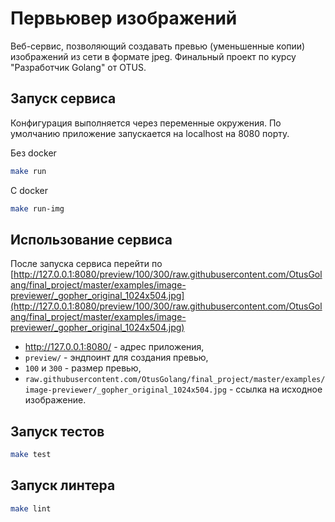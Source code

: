 # Первьювер изображений

Веб-сервис, позволяющий создавать превью (уменьшенные копии) изображений из сети в формате jpeg.
Финальный проект по курсу "Разработчик Golang" от OTUS.

## Запуск сервиса

Конфигурация выполняется через переменные окружения.
По умолчанию приложение запускается на localhost на 8080 порту.

Без docker

```bash
make run
```

С docker

```bash
make run-img
```

## Использование сервиса

После запуска сервиса перейти
по [http://127.0.0.1:8080/preview/100/300/raw.githubusercontent.com/OtusGolang/final_project/master/examples/image-previewer/_gopher_original_1024x504.jpg](http://127.0.0.1:8080/preview/100/300/raw.githubusercontent.com/OtusGolang/final_project/master/examples/image-previewer/_gopher_original_1024x504.jpg)

* http://127.0.0.1:8080/ - адрес приложения,
* `preview/` - эндпоинт для создания превью,
* `100` и `300` - размер превью,
* `raw.githubusercontent.com/OtusGolang/final_project/master/examples/image-previewer/_gopher_original_1024x504.jpg` -
  ссылка на исходное изображение.

## Запуск тестов

```bash
make test
```

## Запуск линтера

```bash
make lint
```
